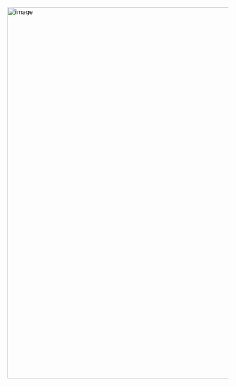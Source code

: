 <img width="845" alt="image" src="https://github.com/user-attachments/assets/29622ac1-9cb1-40af-ad44-e8cb98f37cf0">
